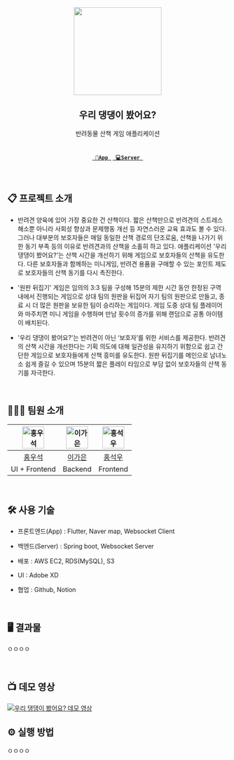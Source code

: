 <div align="center">
    <img src="https://avatars.githubusercontent.com/u/147491493?s=400&u=9b64e0efae53ecdf687191d43c12ad88375c9441&v=4" width="200" height="200">
</div>

<div align="center">
    <h2>우리 댕댕이 봤어요?</h2>
    반려동물 산책 게임 애플리케이션
    <br><br>
    <h4><code><a href="https://github.com/2023-2-Capstone-Team03-Incandescent/woodaeng-app/" target="_blank" title="App Repo"> 📱App </a></code>
    <code><a href="https://github.com/2023-2-Capstone-Team03-Incandescent/woodaeng-server/" target="_blank" title="Server Repo"> 💻Server </a></code></h4>
</div>

<br>

## 📋 프로젝트 소개

- 반려견 양육에 있어 가장 중요한 건 산책이다. 짧은 산책만으로 반려견의 스트레스 해소뿐 아니라 사회성 향상과 문제행동 개선 등 자연스러운 교육 효과도 볼 수 있다. 그러나 대부분의 보호자들은 매일 동일한 산책 경로의 단조로움, 산책을 나가기 위한 동기 부족 등의 이유로 반려견과의 산책을 소홀히 하고 있다. 애플리케이션 '우리 댕댕이 봤어요?'는 산책 시간을 개선하기 위해 게임으로 보호자들의 산책을 유도한다. 다른 보호자들과 함께하는 미니게임, 반려견 용품을 구매할 수 있는 포인트 제도로 보호자들의 산책 동기를 다시 촉진한다.
- '원판 뒤집기' 게임은 임의의 3:3 팀을 구성해 15분의 제한 시간 동안 한정된 구역 내에서 진행되는 게임으로 상대 팀의 원판을 뒤집어 자기 팀의 원판으로 만들고, 종료 시 더 많은 원판을 보유한 팀이 승리하는 게임이다. 게임 도중 상대 팀 플레이어와 마주치면 미니 게임을 수행하며 만남 횟수의 증가를 위해 랜덤으로 공통 아이템이 배치된다.
- '우리 댕댕이 봤어요?'는 반려견이 아닌 ‘보호자’를 위한 서비스를 제공한다. 반려견의 산책 시간을 개선한다는 기획 의도에 대해 일관성을 유지하기 위함으로 쉽고 간단한 게임으로 보호자들에게 산책 흥미를 유도한다. 원판 뒤집기를 메인으로 남녀노소 쉽게 즐길 수 있으며 15분의 짧은 플레이 타임으로 부담 없이 보호자들의 산책 동기를 자극한다.

  <br>

## 👨‍👦‍👦 팀원 소개

| <img alt="홍우석" src="https://avatars.githubusercontent.com/u/153263048?v=4" height="50"/> | <img alt="이가은" src="https://avatars.githubusercontent.com/u/87005562?v=4" height="50"/> | <img alt="홍석우" src="https://avatars.githubusercontent.com/u/127665187?s=96&v=4" height="50"/> |
| :----------------------------------------------------------------------------------------: | :----------------------------------------------------------------------------------------: | :----------------------------------------------------------------------------------------: |
|                            [홍우석](https://github.com/hongwoosa)                            |                            [이가은](https://github.com/tthisag246)                            |                            [홍석우](https://github.com/CAUseokwoo)                            |
|                            UI + Frontend                            |                            Backend                            |                            Frontend                            |

<br>

## 🛠 사용 기술

- 프론트엔드(App) : Flutter, Naver map, Websocket Client

- 백엔드(Server) : Spring boot, Websocket Server

- 배포 : AWS EC2, RDS(MySQL), S3

- UI : Adobe XD

- 협업 : Github, Notion

<br>

## 🖥 결과물

ㅇㅇㅇㅇ

<br />

## :tv: 데모 영상

[![우리 댕댕이 봤어요? 데모 영상](http://img.youtube.com/vi/5L6Vr1f91Fg/0.jpg)](https://youtu.be/5L6Vr1f91Fg)
<br>

## ⚙ 실행 방법

ㅇㅇㅇㅇ
